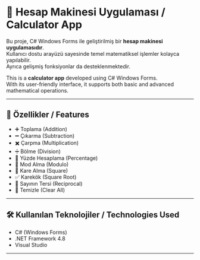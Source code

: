 # 🧮 Hesap Makinesi Uygulaması / Calculator App

Bu proje, C# Windows Forms ile geliştirilmiş bir **hesap makinesi uygulamasıdır**.  
Kullanıcı dostu arayüzü sayesinde temel matematiksel işlemler kolayca yapılabilir.  
Ayrıca gelişmiş fonksiyonlar da desteklenmektedir.

This is a **calculator app** developed using C# Windows Forms.  
With its user-friendly interface, it supports both basic and advanced mathematical operations.

---

## 🚀 Özellikler / Features

- ➕ Toplama (Addition)  
- ➖ Çıkarma (Subtraction)  
- ✖️ Çarpma (Multiplication)  
- ➗ Bölme (Division)  
- 🟰 Yüzde Hesaplama (Percentage)  
- 🧮 Mod Alma (Modulo)  
- 🔲 Kare Alma (Square)  
- ✅ Karekök (Square Root)  
- 🔁 Sayının Tersi (Reciprocal)  
- 🧼 Temizle (Clear All)

---

## 🛠️ Kullanılan Teknolojiler / Technologies Used

- C# (Windows Forms)
- .NET Framework 4.8
- Visual Studio

---
